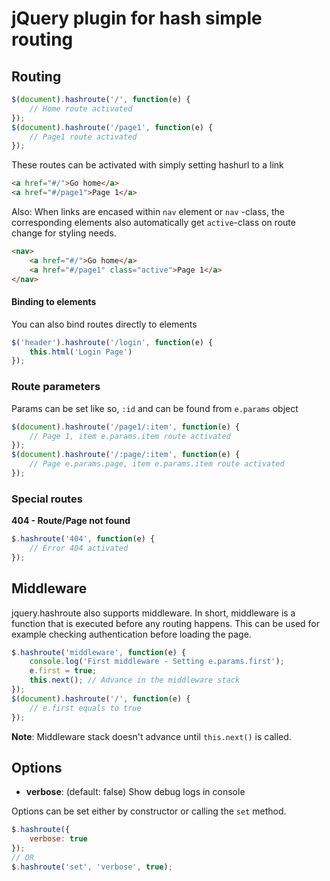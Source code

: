 jQuery plugin for hash simple routing
===================================

Routing
---------------------------
```javascript
$(document).hashroute('/', function(e) {
	// Home route activated
});
$(document).hashroute('/page1', function(e) {
	// Page1 route activated
});
```

These routes can be activated with simply setting hashurl to a link

```html
<a href="#/">Go home</a>
<a href="#/page1">Page 1</a>
```

Also: When links are encased within `nav` element or `nav` -class, the corresponding elements also automatically get `active`-class on route change for styling needs.

```html
<nav>
    <a href="#/">Go home</a>
    <a href="#/page1" class="active">Page 1</a>
</nav>
```

#### Binding to elements

You can also bind routes directly to elements

```javascript
$('header').hashroute('/login', function(e) {
	this.html('Login Page')
});
```

### Route parameters

Params can be set like so, `:id` and can be found from `e.params` object

```javascript
$(document).hashroute('/page1/:item', function(e) {
	// Page 1, item e.params.item route activated
});
$(document).hashroute('/:page/:item', function(e) {
	// Page e.params.page, item e.params.item route activated
});
```

### Special routes

__404 - Route/Page not found__

```javascript
$.hashroute('404', function(e) {
	// Error 404 activated
});
```

Middleware
-----------------

jquery.hashroute also supports middleware. In short, middleware is a function that is executed before
any routing happens. This can be used for example checking authentication before loading the page.

```javascript
$.hashroute('middleware', function(e) {
	console.log('First middleware - Setting e.params.first');
	e.first = true;
	this.next(); // Advance in the middleware stack
});
$(document).hashroute('/', function(e) {
	// e.first equals to true
});
```

__Note__: Middleware stack doesn't advance until `this.next()` is called.


Options
--------------------

* __verbose__: (default: false) Show debug logs in console

Options can be set either by constructor or calling the `set` method.

```javascript
$.hashroute({
	verbose: true
});
// OR
$.hashroute('set', 'verbose', true);
```
